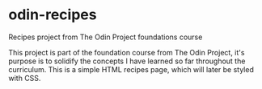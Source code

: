 # odin-recipes
Recipes project from The Odin Project foundations course

This project is part of the foundation course from The Odin Project, it's purpose is to solidify the concepts I have learned so far throughout the curriculum. This is a simple HTML recipes page, which will later be styled with CSS.